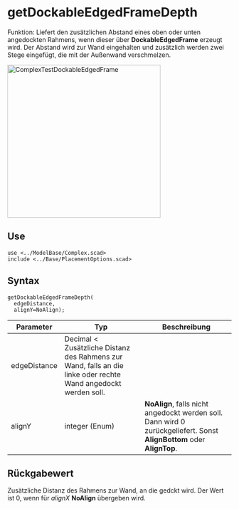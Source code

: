 # getDockableEdgedFrameDepth

Funktion: Liefert den zusätzlichen Abstand eines oben oder unten angedockten Rahmens, wenn dieser über __DockableEdgedFrame__ erzeugt wird. Der Abstand wird zur Wand eingehalten und zusätzlich werden zwei Stege eingefügt, die mit der Außenwand verschmelzen.

<img width="344" alt="ComplexTestDockableEdgedFrame" src="https://user-images.githubusercontent.com/48654609/168326465-092ff8fa-9027-4002-a818-d70652e15877.png">

## Use
```
use <../ModelBase/Complex.scad>
include <../Base/PlacementOptions.scad>
```

## Syntax
```
getDockableEdgedFrameDepth(
  edgeDistance, 
  alignY=NoAlign);
```

| Parameter | Typ | Beschreibung |
| ------ | ------ | ------ |
| edgeDistance | Decimal < Zusätzliche Distanz des Rahmens zur Wand, falls an die linke oder rechte Wand angedockt werden soll. |
| alignY | integer (Enum) | __NoAlign__, falls nicht angedockt werden soll. Dann wird 0 zurückgeliefert. Sonst __AlignBottom__ oder __AlignTop__. |

## Rückgabewert
Zusätzliche Distanz des Rahmens zur Wand, an die gedckt wird. Der Wert ist 0, wenn für *alignX* __NoAlign__ übergeben wird.
